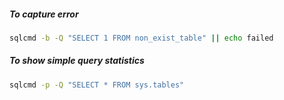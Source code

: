 ##### To capture error

```sh
sqlcmd -b -Q "SELECT 1 FROM non_exist_table" || echo failed
```

##### To show simple query statistics

```sh
sqlcmd -p -Q "SELECT * FROM sys.tables"
```
